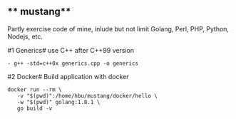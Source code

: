 ** mustang**
------------
Partly exercise code of  mine, inlude but not limit Golang, Perl, PHP, Python, Nodejs, etc.

#1 Generics#
use C++ after C++99 version   

```
- g++ -std=c++0x generics.cpp -o generics
```

#2 Docker#
Build application with docker
```
docker run --rm \
   -v "$(pwd)":/home/hbu/mustang/docker/hello \ 
   -w "$(pwd)" golang:1.8.1 \
   go build -v
```
